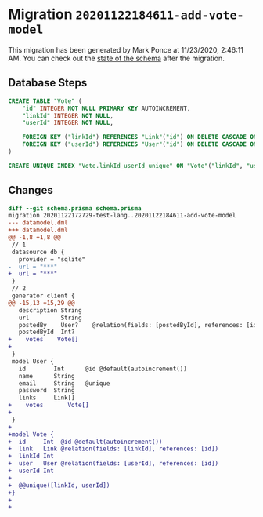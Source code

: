 # Migration `20201122184611-add-vote-model`

This migration has been generated by Mark Ponce at 11/23/2020, 2:46:11 AM.
You can check out the [state of the schema](./schema.prisma) after the migration.

## Database Steps

```sql
CREATE TABLE "Vote" (
    "id" INTEGER NOT NULL PRIMARY KEY AUTOINCREMENT,
    "linkId" INTEGER NOT NULL,
    "userId" INTEGER NOT NULL,

    FOREIGN KEY ("linkId") REFERENCES "Link"("id") ON DELETE CASCADE ON UPDATE CASCADE,
    FOREIGN KEY ("userId") REFERENCES "User"("id") ON DELETE CASCADE ON UPDATE CASCADE
)

CREATE UNIQUE INDEX "Vote.linkId_userId_unique" ON "Vote"("linkId", "userId")
```

## Changes

```diff
diff --git schema.prisma schema.prisma
migration 20201122172729-test-lang..20201122184611-add-vote-model
--- datamodel.dml
+++ datamodel.dml
@@ -1,8 +1,8 @@
 // 1
 datasource db {
   provider = "sqlite" 
-  url = "***"
+  url = "***"
 }
 // 2
 generator client {
@@ -15,13 +15,29 @@
   description String
   url         String
   postedBy    User?    @relation(fields: [postedById], references: [id])
   postedById  Int?
+    votes    Vote[]
+
 }
 model User {
   id        Int      @id @default(autoincrement())
   name      String
   email     String   @unique
   password  String
   links     Link[]
+    votes       Vote[]
+
 }
+
+model Vote {
+  id     Int  @id @default(autoincrement())
+  link   Link @relation(fields: [linkId], references: [id])
+  linkId Int
+  user   User @relation(fields: [userId], references: [id])
+  userId Int
+
+  @@unique([linkId, userId])
+}
+
+
```


